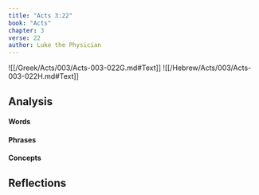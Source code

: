 ```yaml
---
title: "Acts 3:22"
book: "Acts"
chapter: 3
verse: 22
author: Luke the Physician
---
```

![[/Greek/Acts/003/Acts-003-022G.md#Text]]
![[/Hebrew/Acts/003/Acts-003-022H.md#Text]]

## Analysis

#### Words

#### Phrases

#### Concepts

## Reflections

